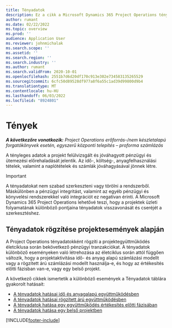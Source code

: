 ```yaml
---
title: Tényadatok
description: Ez a cikk a Microsoft Dynamics 365 Project Operations tényadatokkal való munkára vonatkozó információit mutatja be.
author: rumant
ms.date: 02/22/2022
ms.topic: overview
ms.prod: ''
audience: Application User
ms.reviewer: johnmichalak
ms.search.scope: ''
ms.assetid: ''
ms.search.region: ''
ms.search.industry: ''
ms.author: rumant
ms.search.validFrom: 2020-10-01
ms.openlocfilehash: 2551b7d6d20df170c913e302e734583135265529
ms.sourcegitcommit: 6cfc50d89528df977a8f6a55c1ad39d99800d9b4
ms.translationtype: MT
ms.contentlocale: hu-HU
ms.lasthandoff: 06/03/2022
ms.locfileid: "8924801"
---
```

# <a name="actuals"></a>Tények

_**A következőre vonatkozik:** Project Operations erőforrás-/nem készletalapú forgatókönyvek esetén, egyszerű központi telepítés – proforma számlázás_

A tényleges adatok a projekt felülvizsgált és jóváhagyott pénzügyi és ütemezési előrehaladását jelentik. Az idő-, költség-, anyagfelhasználási tételek, valamint a naplótételek és számlák jóváhagyásával jönnek létre.

> [!IMPORTANT]
> A tényadatokat nem szabad szerkeszteni vagy törölni a rendszerből. Máskülönben a pénzügyi integritást, valamint az egyéb pénzügyi és könyvelési rendszerekkel való integrációt ez negatívan érinti. A Microsoft Dynamics 365 Project Operations lehetővé teszi, hogy a projektek üzleti folyamatának különböző pontjaina tényadatok visszavonását és cseréjét a szerkesztéshez.

## <a name="recording-actuals-based-on-project-events"></a>Tényadatok rögzítése projektesemények alapján

A Project Operations tényadatokként rögzíti a projektegyüttműködés életciklusa során bekövetkező pénzügyi tranzakciókat. A tényadatok különböző eseményeken való létrehozása az életciklus során attól függően változik, hogy a projektaktivitása idő- és anyag alapú számlázási modellt vagy a rögzített árú számlázási modellt használja-e, és hogy az értékesítés előtti fázisban van-e, vagy egy belső projekt.

A következő cikkek ismertetik a különböző események a Tényadatok táblára gyakorolt hatásait:

- [A tényadatok hatásai idő és anyagalapú együttműködésben](ActualsonTM.md)
- [A tényadatok hatásai rögzített árú együttműködésben](ActualonFP.md)
- [A tényadatok hatása egy együttműködés értékesítés előtti fázisában](ActualonPreSales.md)
- [A tényadatok hatása egy belső projektben](ActualonInternal.md)

[!INCLUDE[footer-include](../includes/footer-banner.md)]
